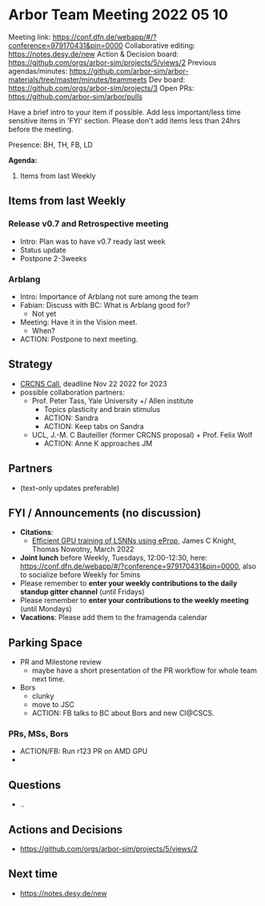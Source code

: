 # Arbor Team Meeting 2022 05 10

Meeting link: https://conf.dfn.de/webapp/#/?conference=979170431&pin=0000
Collaborative editing: https://notes.desy.de/new
Action & Decision board: https://github.com/orgs/arbor-sim/projects/5/views/2
Previous agendas/minutes: https://github.com/arbor-sim/arbor-materials/tree/master/minutes/teammeets
Dev board: https://github.com/orgs/arbor-sim/projects/3
Open PRs: https://github.com/arbor-sim/arbor/pulls

Have a brief intro to your item if possible.
Add less important/less time sensitive items in 'FYI' section.
Please don't add items less than 24hrs before the meeting.

Presence: BH, TH, FB, LD

**Agenda:**
1. Items from last Weekly

##  Items from last Weekly

### Release v0.7 and Retrospective meeting
- Intro: Plan was to have v0.7 ready last week
- Status update
- Postpone 2-3weeks

### Arblang
- Intro: Importance of Arblang not sure among the team
- Fabian: Discuss with BC: What is Arblang good for? 
    - Not yet
- Meeting: Have it in the Vision meet.
    - When?
- ACTION: Postpone to next meeting.

## Strategy
- [CRCNS Call](https://beta.nsf.gov/funding/opportunities/collaborative-research-computational-neuroscience-crcns), deadline Nov 22 2022 for 2023
- possible collaboration partners: 
    - Prof. Peter Tass, Yale University +/ Allen institute 
        - Topics plasticity and brain stimulus 
        - ACTION: Sandra 
        - ACTION: Keep tabs on Sandra
    - UCL, J.-M. C Bauteiller (former CRCNS proposal) + Prof. Felix Wolf
        - ACTION: Anne K approaches JM

## Partners

- (text-only updates preferable)

## FYI / Announcements (no discussion)
- **Citations**: 
    - [Efficient GPU training of LSNNs using eProp](https://dl.acm.org/doi/10.1145/3517343.3517346), James C Knight, Thomas Nowotny, March 2022
- **Joint lunch** before Weekly, Tuesdays, 12:00-12:30, here:  https://conf.dfn.de/webapp/#/?conference=979170431&pin=0000, also to socialize before Weekly for 5mins
- Please remember to **enter your weekly contributions to the daily standup gitter channel** (until Fridays)
- Please remember to **enter your contributions to the weekly meeting** (until Mondays)
- **Vacations**: Please add them to the framagenda calendar

## Parking Space

- PR and Milestone review
    - maybe have a short presentation of the PR workflow for whole team next time.
- Bors
    - clunky
    - move to JSC 
    - ACTION: FB talks to BC about Bors and new CI@CSCS.

### PRs, MSs, Bors 
- ACTION/FB: Run r123 PR on AMD GPU
- 
## Questions

- ..

## Actions and Decisions

- https://github.com/orgs/arbor-sim/projects/5/views/2

## Next time

- https://notes.desy.de/new
 
